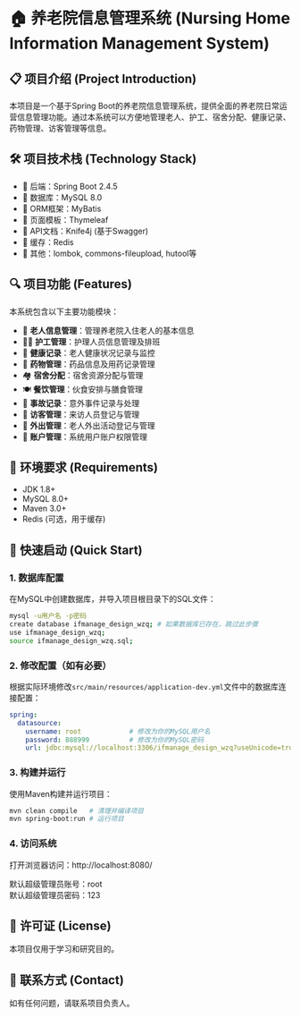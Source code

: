 # 🏠 养老院信息管理系统 (Nursing Home Information Management System)

## 📋 项目介绍 (Project Introduction)

本项目是一个基于Spring Boot的养老院信息管理系统，提供全面的养老院日常运营信息管理功能。通过本系统可以方便地管理老人、护工、宿舍分配、健康记录、药物管理、访客管理等信息。

## 🛠 项目技术栈 (Technology Stack)

- 🌟 后端：Spring Boot 2.4.5
- 🌟 数据库：MySQL 8.0
- 🌟 ORM框架：MyBatis
- 🌟 页面模板：Thymeleaf
- 🌟 API文档：Knife4j (基于Swagger)
- 🌟 缓存：Redis
- 🌟 其他：lombok, commons-fileupload, hutool等

## 🔍 项目功能 (Features)

本系统包含以下主要功能模块：

- 👴 **老人信息管理**：管理养老院入住老人的基本信息
- 👩‍⚕️ **护工管理**：护理人员信息管理及排班
- 🏥 **健康记录**：老人健康状况记录与监控
- 💊 **药物管理**：药品信息及用药记录管理
- 🏘️ **宿舍分配**：宿舍资源分配与管理
- 🍽️ **餐饮管理**：伙食安排与膳食管理
- 📝 **事故记录**：意外事件记录与处理
- 👥 **访客管理**：来访人员登记与管理
- 👮 **外出管理**：老人外出活动登记与管理
- 👤 **账户管理**：系统用户账户权限管理

## 🔧 环境要求 (Requirements)

- JDK 1.8+
- MySQL 8.0+
- Maven 3.0+
- Redis (可选，用于缓存)

## 🚀 快速启动 (Quick Start)

### 1. 数据库配置

在MySQL中创建数据库，并导入项目根目录下的SQL文件：

```bash
mysql -u用户名 -p密码
create database ifmanage_design_wzq; # 如果数据库已存在，跳过此步骤
use ifmanage_design_wzq;
source ifmanage_design_wzq.sql;
```

### 2. 修改配置（如有必要）

根据实际环境修改`src/main/resources/application-dev.yml`文件中的数据库连接配置：

```yaml
spring:
  datasource:
    username: root            # 修改为你的MySQL用户名
    password: 888999          # 修改为你的MySQL密码
    url: jdbc:mysql://localhost:3306/ifmanage_design_wzq?useUnicode=true&characterEncoding=utf-8&useSSL=true&serverTimezone=UTC
```

### 3. 构建并运行

使用Maven构建并运行项目：

```bash
mvn clean compile   # 清理并编译项目
mvn spring-boot:run # 运行项目
```

### 4. 访问系统

打开浏览器访问：http://localhost:8080/

默认超级管理员账号：root  
默认超级管理员密码：123

## 📄 许可证 (License)

本项目仅用于学习和研究目的。

## 📧 联系方式 (Contact)

如有任何问题，请联系项目负责人。 